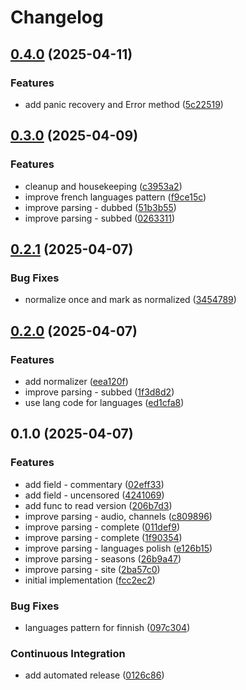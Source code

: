 # Changelog

## [0.4.0](https://github.com/MunifTanjim/go-ptt/compare/v0.3.0...v0.4.0) (2025-04-11)


### Features

* add panic recovery and Error method ([5c22519](https://github.com/MunifTanjim/go-ptt/commit/5c22519979a1fa819e7bf66c52531a7ca5435984))

## [0.3.0](https://github.com/MunifTanjim/go-ptt/compare/v0.2.1...v0.3.0) (2025-04-09)


### Features

* cleanup and housekeeping ([c3953a2](https://github.com/MunifTanjim/go-ptt/commit/c3953a22ce71605b476b2f525ebe1358a2808d07))
* improve french languages pattern ([f9ce15c](https://github.com/MunifTanjim/go-ptt/commit/f9ce15c567bb702ecd812efc4e79b927fb51c9eb))
* improve parsing - dubbed ([51b3b55](https://github.com/MunifTanjim/go-ptt/commit/51b3b551b17e31641a7293b0f73a89274617a1ad))
* improve parsing - subbed ([0263311](https://github.com/MunifTanjim/go-ptt/commit/0263311c6bd40a3fb5f8b3be8c02c59e63d455b7))

## [0.2.1](https://github.com/MunifTanjim/go-ptt/compare/v0.2.0...v0.2.1) (2025-04-07)


### Bug Fixes

* normalize once and mark as normalized ([3454789](https://github.com/MunifTanjim/go-ptt/commit/3454789704c7acad907096f652d0b9d1f9fb41a2))

## [0.2.0](https://github.com/MunifTanjim/go-ptt/compare/v0.1.0...v0.2.0) (2025-04-07)


### Features

* add normalizer ([eea120f](https://github.com/MunifTanjim/go-ptt/commit/eea120fcbb2efef239d1d6a040e00deb3c5386b3))
* improve parsing - subbed ([1f3d8d2](https://github.com/MunifTanjim/go-ptt/commit/1f3d8d27a097fd2b1f21cdefda80b957e6b0b066))
* use lang code for languages ([ed1cfa8](https://github.com/MunifTanjim/go-ptt/commit/ed1cfa8e4895b2e53c981c66d5240f76999c5311))

## 0.1.0 (2025-04-07)


### Features

* add field - commentary ([02eff33](https://github.com/MunifTanjim/go-ptt/commit/02eff3382d64ba90332e440649cf207fb931e9a6))
* add field - uncensored ([4241069](https://github.com/MunifTanjim/go-ptt/commit/4241069b11d4853472792e2b368ad7413e7f9187))
* add func to read version ([206b7d3](https://github.com/MunifTanjim/go-ptt/commit/206b7d3f140188c93570871b3585f57f641acf47))
* improve parsing - audio, channels ([c809896](https://github.com/MunifTanjim/go-ptt/commit/c809896f9e2af1565aded480f2efc679b23f2470))
* improve parsing - complete ([011def9](https://github.com/MunifTanjim/go-ptt/commit/011def967a08d304c0b467b8fe836d62ce4926c7))
* improve parsing - complete ([1f90354](https://github.com/MunifTanjim/go-ptt/commit/1f90354e6d2a14ee73a155865a3c740b10fb8ae3))
* improve parsing - languages polish ([e126b15](https://github.com/MunifTanjim/go-ptt/commit/e126b15a5264545bf743bb76ce7750cf2025bdc7))
* improve parsing - seasons ([26b9a47](https://github.com/MunifTanjim/go-ptt/commit/26b9a478a59865473d3f81d3c968f2f1bfa2f823))
* improve parsing - site ([2ba57c0](https://github.com/MunifTanjim/go-ptt/commit/2ba57c000a877ed970e2af2be8df4cfc831eddff))
* initial implementation ([fcc2ec2](https://github.com/MunifTanjim/go-ptt/commit/fcc2ec27e76907dd724f9515aee564441369aa51))


### Bug Fixes

* languages pattern for finnish ([097c304](https://github.com/MunifTanjim/go-ptt/commit/097c304adf65b0471ea1570268174c21e96ec460))


### Continuous Integration

* add automated release ([0126c86](https://github.com/MunifTanjim/go-ptt/commit/0126c861e53f0ba72b5dda91bba06436b9350cad))
